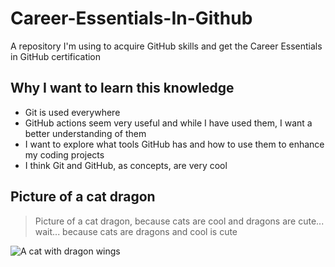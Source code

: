 # Career-Essentials-In-Github
A repository I'm using to acquire GitHub skills and get the Career Essentials in GitHub certification

## Why I want to learn this knowledge
- Git is used everywhere
- GitHub actions seem very useful and while I have used them, I want a better understanding of them
- I want to explore what tools GitHub has and how to use them to enhance my coding projects
- I think Git and GitHub, as concepts, are very cool

## Picture of a cat dragon
> Picture of a cat dragon, because cats are cool and dragons are cute... wait... because cats are dragons and cool is cute

![A cat with dragon wings](./dragon-cat)
